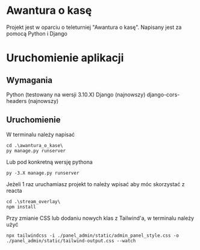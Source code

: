 # Awantura o kasę
Projekt jest w oparciu o teleturniej "Awantura o kasę". Napisany jest za pomocą Python i Django

# Uruchomienie aplikacji

## Wymagania
Python (testowany na wersji 3.10.X)
Django (najnowszy)
django-cors-headers (najnowszy)

## Uruchomienie
W terminalu należy napisać
```
cd .\awantura_o_kase\
py manage.py runserver
```
Lub pod konkretną wersję pythona
```
py -3.X manage.py runserver
```
Jeżeli 1 raz uruchamiasz projekt to należy wpisać aby móc skorzystać z reacta
```
cd .\stream_overlay\
npm install
```

Przy zmianie CSS lub dodaniu nowych klas z Tailwind'a, w terminalu należy użyć
```
npx tailwindcss -i ./panel_admin/static/admin_panel_style.css -o ./panel_admin/static/tailwind-output.css --watch
```